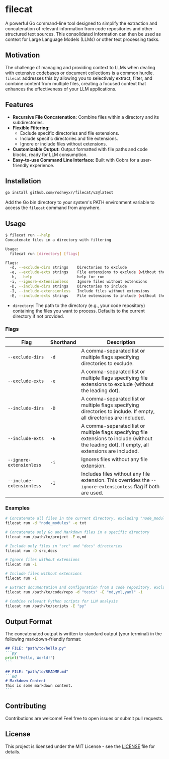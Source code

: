 # filecat

A powerful Go command-line tool designed to simplify the extraction and concatenation of relevant information from code repositories and other structured text sources. This consolidated information can then be used as context for Large Language Models (LLMs) or other text processing tasks.

## Motivation

The challenge of managing and providing context to LLMs when dealing with extensive codebases or document collections is a common hurdle. `filecat` addresses this by allowing you to selectively extract, filter, and combine content from multiple files, creating a focused context that enhances the effectiveness of your LLM applications.

## Features

- **Recursive File Concatenation:** Combine files within a directory and its subdirectories.
- **Flexible Filtering:** 
    - Exclude specific directories and file extensions.
    - Include specific directories and file extensions.
    - Ignore or include files without extensions.
- **Customizable Output:**  Output formatted with file paths and code blocks, ready for LLM consumption.
- **Easy-to-use Command Line Interface:** Built with Cobra for a user-friendly experience.


## Installation

```bash
go install github.com/rodneyxr/filecat/v2@latest
```

Add the Go bin directory to your system's PATH environment variable to access the `filecat` command from anywhere.

## Usage

```bash
$ filecat run --help
Concatenate files in a directory with filtering

Usage:
  filecat run [directory] [flags]

Flags:
  -d, --exclude-dirs strings    Directories to exclude
  -e, --exclude-exts strings    File extensions to exclude (without the dot)
  -h, --help                    help for run
  -i, --ignore-extensionless    Ignore files without extensions
  -D, --include-dirs strings    Directories to include
  -I, --include-extensionless   Include files without extensions
  -E, --include-exts strings    File extensions to include (without the dot)
```

- `directory`: The path to the directory (e.g., your code repository) containing the files you want to process. Defaults to the current directory if not provided.

### Flags
| Flag | Shorthand | Description
| ---- | --------- | -----------
| `--exclude-dirs`     | `-d`     | A comma-separated list or multiple flags specifying directories to exclude.
| `--exclude-exts`     | `-e`     | A comma-separated list or multiple flags specifying file extensions to exclude (without the leading dot).
| `--include-dirs`     | `-D`     | A comma-separated list or multiple flags specifying directories to include. If empty, all directories are included.
| `--include-exts`     | `-E`     | A comma-separated list or multiple flags specifying file extensions to include (without the leading dot). If empty, all extensions are included.
| `--ignore-extensionless` | `-i`     | Ignores files without any file extension.
| `--include-extensionless` | `-I`     | Includes files without any file extension. This overrides the `--ignore-extensionless` flag if both are used.

### Examples

```bash
# Concatenate all files in the current directory, excluding "node_modules" and ".txt" files
filecat run -d "node_modules" -e txt

# Concatenate only Go and Markdown files in a specific directory
filecat run /path/to/project -E o,md

# Include only files in "src" and "docs" directories
filecat run -D src,docs

# Ignore files without extensions
filecat run -i

# Include files without extensions
filecat run -I

# Extract documentation and configuration from a code repository, excluding tests
filecat run /path/to/code/repo -d "tests" -E "md,yml,yaml" -i 

# Combine relevant Python scripts for LLM analysis
filecat run /path/to/scripts -E "py"
```

## Output Format

The concatenated output is written to standard output (your terminal) in the following markdown-friendly format:

~~~markdown
## FILE: "path/to/hello.py"
```py
print("Hello, World!")
```

## FILE: "path/to/README.md"
```md
# Markdown Content
This is some markdown content.
```
~~~

## Contributing

Contributions are welcome! Feel free to open issues or submit pull requests.

## License

This project is licensed under the MIT License - see the [LICENSE](LICENSE) file for details.
